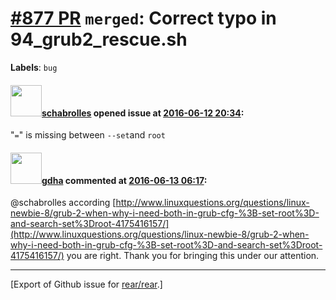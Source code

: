 [\#877 PR](https://github.com/rear/rear/pull/877) `merged`: Correct typo in 94\_grub2\_rescue.sh
================================================================================================

**Labels**: `bug`

#### <img src="https://avatars.githubusercontent.com/u/19491077?u=0021b16ab426902cbe676f6831f41607bbe4d441&v=4" width="50">[schabrolles](https://github.com/schabrolles) opened issue at [2016-06-12 20:34](https://github.com/rear/rear/pull/877):

"`=`" is missing between `--set`and `root`

#### <img src="https://avatars.githubusercontent.com/u/888633?u=cdaeb31efcc0048d3619651aa18dd4b76e636b21&v=4" width="50">[gdha](https://github.com/gdha) commented at [2016-06-13 06:17](https://github.com/rear/rear/pull/877#issuecomment-225497309):

@schabrolles according
[http://www.linuxquestions.org/questions/linux-newbie-8/grub-2-when-why-i-need-both-in-grub-cfg-%3B-set-root%3D-and-search-set%3Droot-4175416157/](http://www.linuxquestions.org/questions/linux-newbie-8/grub-2-when-why-i-need-both-in-grub-cfg-%3B-set-root%3D-and-search-set%3Droot-4175416157/)
you are right. Thank you for bringing this under our attention.

------------------------------------------------------------------------

\[Export of Github issue for
[rear/rear](https://github.com/rear/rear).\]
